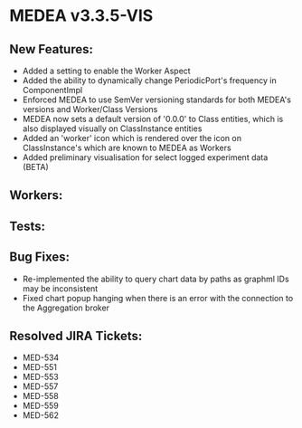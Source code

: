 # MEDEA v3.3.5-VIS
## New Features:
* Added a setting to enable the Worker Aspect
* Added the ability to dynamically change PeriodicPort's frequency in ComponentImpl
* Enforced MEDEA to use SemVer versioning standards for both MEDEA's versions and Worker/Class Versions
* MEDEA now sets a default version of '0.0.0' to Class entities, which is also displayed visually on ClassInstance entities
* Added an 'worker' icon which is rendered over the icon on ClassInstance's which are known to MEDEA as Workers
* Added preliminary visualisation for select logged experiment data (BETA)

## Workers:

## Tests:

## Bug Fixes:
* Re-implemented the ability to query chart data by paths as graphml IDs may be inconsistent
* Fixed chart popup hanging when there is an error with the connection to the Aggregation broker

## Resolved JIRA Tickets:
* MED-534
* MED-551
* MED-553
* MED-557
* MED-558
* MED-559
* MED-562
